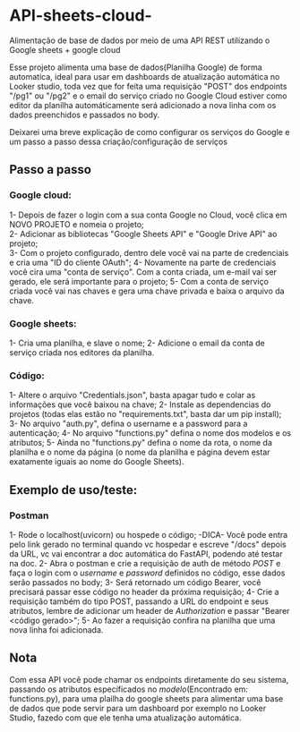 # API-sheets-cloud-
Alimentação de base de dados por meio de uma API REST utilizando o Google sheets + google cloud

Esse projeto alimenta uma base de dados(Planilha Google) de forma automatica, ideal para usar em dashboards de atualização automática no Looker studio, toda vez que for feita uma requisição "POST" dos endpoints "/pg1" ou "/pg2" e o email do serviço criado no Google Cloud estiver como editor da planilha automáticamente será adicionado a nova linha com os dados preenchidos e passados no body.

Deixarei uma breve explicação de como configurar os serviços do Google e um passo a passo dessa criação/configuração de serviços

## Passo a passo
### Google cloud:
1- Depois de fazer o login com a sua conta Google no Cloud, você clica em NOVO PROJETO e nomeia o projeto;  
2- Adicionar as bibliotecas "Google Sheets API" e "Google Drive API" ao projeto;  
3- Com o projeto configurado, dentro dele você vai na parte de credenciais e cria uma "ID do cliente OAuth";
4- Novamente na parte de credenciais você cira uma "conta de serviço". Com a conta criada, um e-mail vai ser gerado, ele será importante para o projeto;
5- Com a conta de serviço criada você vai nas chaves e gera uma chave privada e baixa o arquivo da chave.

### Google sheets:
1- Cria uma planilha, e slave o nome;
2- Adicione o email da conta de serviço criada nos editores da planilha.

### Código:
1- Altere o arquivo "Credentials.json", basta apagar tudo e colar as informações que você baixou na chave;
2- Instale as dependencias do projetos (todas elas estão no "requirements.txt", basta dar um pip install);
3- No arquivo "auth.py", defina o username e a password para a autenticação;
4- No arquivo "functions.py" defina o nome dos modelos e os atributos;
5- Ainda no "functions.py" defina o nome da rota, o nome da planilha e o nome da página (o nome da planilha e página devem estar exatamente iguais ao nome do Google Sheets).

## Exemplo de uso/teste:
### Postman
1- Rode o localhost(uvicorn) ou hospede o código;
-DICA- Você pode entra pelo link gerado no terminal quando vc hospedar e escreve "/docs" depois da URL, vc vai encontrar a doc automática do FastAPI, podendo até testar na doc.
2- Abra o postman e crie a requisição de auth de método *POST* e faça o login com o *username* e *password* definidos no código, esse dados serão passados no body;
3- Será retornado um código Bearer, você precisará passar esse código no header da próxima requisição;
4- Crie a requisição também do tipo POST, passando a URL do endpoint e seus atributos, lembre de adicionar um header de *Authorization* e passar "Bearer <código gerado>";
5- Ao fazer a requisição confira na planilha que uma nova linha foi adicionada.

## Nota
Com essa API você pode chamar os endpoints diretamente do seu sistema, passando os atributos específicados no *modelo*(Encontrado em: functions.py), para uma plailha do google sheets para alimentar uma base de dados que pode servir para um dashboard por exemplo no Looker Studio, fazedo com que ele tenha uma atualização automática. 


